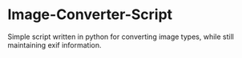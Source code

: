 # Image-Converter-Script
Simple script written in python for converting image types, while still maintaining exif information.
